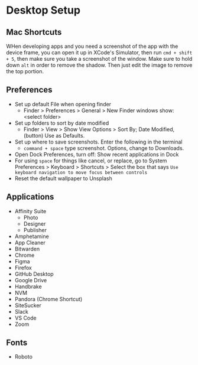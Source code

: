 # Desktop Setup

## Mac Shortcuts

WHen developing apps and you need a screenshot of the app with the device frame, you can open it up in XCode's Simulator, then run `cmd + shift + 5`, then make sure you take a screenshot of the window. Make sure to hold down `alt` in order to remove the shadow. Then just edit the image to remove the top portion.

## Preferences

- Set up default File when opening finder
  - Finder > Preferences > General > New Finder windows show: \<select folder\>
- Set up folders to sort by date modified
  - Finder > View > Show View Options > Sort By; Date Modified, (button) Use as Defaults.
- Set up where to save screenshots. Enter the following in the terminal
  - `command + space` type screenshot. Options, change to Downloads.
- Open Dock Preferences, turn off: Show recent applications in Dock
- For using `space` for things like cancel, or replace, go to System Preferences > Keyboard > Shortcuts > Select the box that says `Use keyboard navigation to move focus between controls`
- Reset the default wallpaper to Unsplash

## Applications

- Affinity Suite
  - Photo
  - Designer
  - Publisher
- Amphetamine
- App Cleaner
- Bitwarden
- Chrome
- Figma
- Firefox
- GitHub Desktop
- Google Drive
- Handbrake
- NVM
- Pandora (Chrome Shortcut)
- SiteSucker
- Slack
- VS Code
- Zoom

## Fonts

- Roboto
